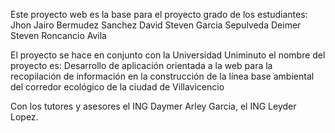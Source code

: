 Este proyecto web es la base para el proyecto grado de los estudiantes: 
Jhon Jairo Bermudez Sanchez 
David Steven Garcia Sepulveda
Deimer Steven Roncancio Avila

El proyecto se hace en conjunto con la Universidad Uniminuto el nombre del proyecto es: 
Desarrollo de aplicación orientada a la web para la recopilación de información en la construcción de la línea base ambiental 
del corredor ecológico de la ciudad de Villavicencio

Con los tutores y asesores el ING Daymer Arley Garcia, el ING Leyder Lopez.
